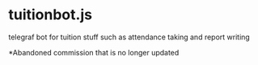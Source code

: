 # tuitionbot.js
telegraf bot for tuition stuff such as attendance taking and report writing

*Abandoned commission that is no longer updated
